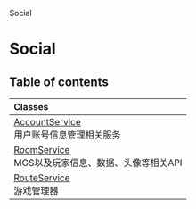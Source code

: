 Social

# Social <Badge type="tip" text="Groups" /> <Score text="Social" />

## Table of contents
| Classes |
| :-----|
| [AccountService](../classes/Service.AccountService.md) <br> 用户账号信息管理相关服务 |
| [RoomService](../classes/Service.RoomService.md) <br> MGS以及玩家信息、数据、头像等相关API |
| [RouteService](../classes/Service.RouteService.md) <br> 游戏管理器 |

